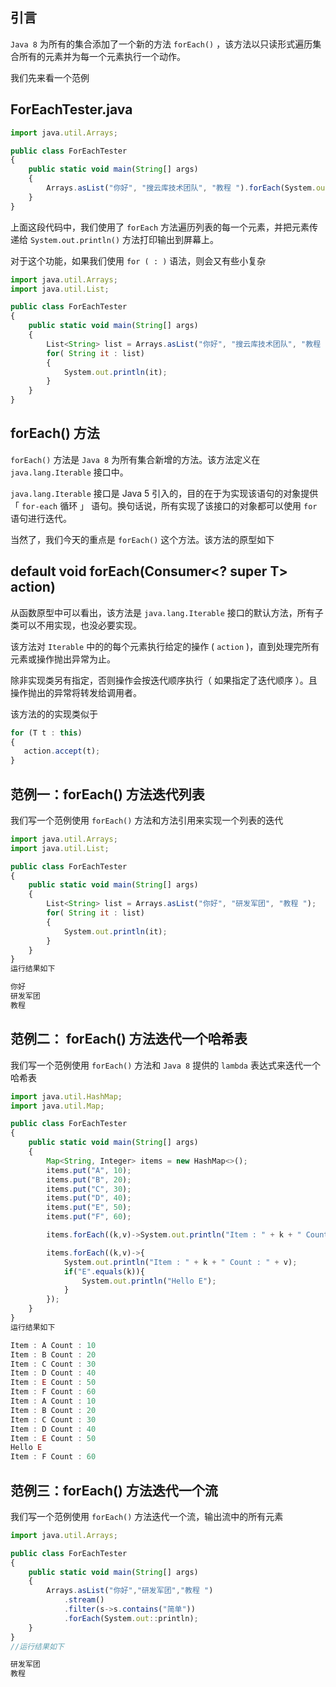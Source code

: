 

## 引言

`Java 8` 为所有的集合添加了一个新的方法 `forEach()` ，该方法以只读形式遍历集合所有的元素并为每一个元素执行一个动作。

我们先来看一个范例

## ForEachTester.java

```js 
import java.util.Arrays;

public class ForEachTester
{
    public static void main(String[] args)
    {
        Arrays.asList("你好", "搜云库技术团队", "教程 ").forEach(System.out::println);
    }
}
```

上面这段代码中，我们使用了 `forEach` 方法遍历列表的每一个元素，并把元素传递给 `System.out.println()` 方法打印输出到屏幕上。

对于这个功能，如果我们使用 `for ( : )` 语法，则会又有些小复杂
```js 
import java.util.Arrays;
import java.util.List;

public class ForEachTester
{
    public static void main(String[] args)
    {
        List<String> list = Arrays.asList("你好", "搜云库技术团队", "教程 ");
        for( String it : list)
        {
            System.out.println(it);
        }
    }
}
```

## forEach() 方法

`forEach()` 方法是 `Java 8` 为所有集合新增的方法。该方法定义在 `java.lang.Iterable` 接口中。

`java.lang.Iterable` 接口是 Java 5 引入的，目的在于为实现该语句的对象提供 「 `for-each` 循环 」 语句。换句话说，所有实现了该接口的对象都可以使用 `for` 语句进行迭代。

当然了，我们今天的重点是 `forEach()` 这个方法。该方法的原型如下

## default void forEach(Consumer<? super T> action)

从函数原型中可以看出，该方法是 `java.lang.Iterable` 接口的默认方法，所有子类可以不用实现，也没必要实现。

该方法对 `Iterable` 中的的每个元素执行给定的操作 ( `action` )，直到处理完所有元素或操作抛出异常为止。

除非实现类另有指定，否则操作会按迭代顺序执行（ 如果指定了迭代顺序 ）。且操作抛出的异常将转发给调用者。

该方法的的实现类似于
```js 
for (T t : this)
{
   action.accept(t);
}
```

## 范例一：forEach() 方法迭代列表

我们写一个范例使用 `forEach()` 方法和方法引用来实现一个列表的迭代

```js 
import java.util.Arrays;
import java.util.List;

public class ForEachTester
{
    public static void main(String[] args)
    {
        List<String> list = Arrays.asList("你好", "研发军团", "教程 ");
        for( String it : list)
        {
            System.out.println(it);
        }
    }
}
运行结果如下

你好
研发军团
教程
```

## 范例二： forEach() 方法迭代一个哈希表

我们写一个范例使用 `forEach()` 方法和 `Java 8` 提供的 `lambda` 表达式来迭代一个哈希表

```js 
import java.util.HashMap;
import java.util.Map;

public class ForEachTester
{
    public static void main(String[] args)
    {
        Map<String, Integer> items = new HashMap<>();
        items.put("A", 10);
        items.put("B", 20);
        items.put("C", 30);
        items.put("D", 40);
        items.put("E", 50);
        items.put("F", 60);

        items.forEach((k,v)->System.out.println("Item : " + k + " Count : " + v));

        items.forEach((k,v)->{
            System.out.println("Item : " + k + " Count : " + v);
            if("E".equals(k)){
                System.out.println("Hello E");
            }
        });
    }
}
运行结果如下

Item : A Count : 10
Item : B Count : 20
Item : C Count : 30
Item : D Count : 40
Item : E Count : 50
Item : F Count : 60
Item : A Count : 10
Item : B Count : 20
Item : C Count : 30
Item : D Count : 40
Item : E Count : 50
Hello E
Item : F Count : 60
```

## 范例三：forEach() 方法迭代一个流

我们写一个范例使用 `forEach()` 方法迭代一个流，输出流中的所有元素

```js 
import java.util.Arrays;

public class ForEachTester
{
    public static void main(String[] args)
    {
        Arrays.asList("你好","研发军团","教程 ")
            .stream()
            .filter(s->s.contains("简单"))
            .forEach(System.out::println);
    }
}
//运行结果如下

研发军团
教程
```

